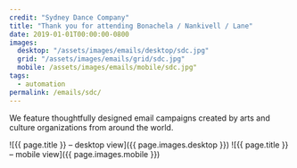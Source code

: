 ```yaml
---
credit: "Sydney Dance Company"
title: "Thank you for attending Bonachela / Nankivell / Lane"
date: 2019-01-01T00:00:00-0800
images:
  desktop: "/assets/images/emails/desktop/sdc.jpg"
  grid: "/assets/images/emails/grid/sdc.jpg"
  mobile: /assets/images/emails/mobile/sdc.jpg"
tags:
  - automation
permalink: /emails/sdc/
---
```

We feature thoughtfully designed email campaigns created by arts and culture organizations from around the world.

![{{ page.title }} – desktop view]({{ page.images.desktop }})
![{{ page.title }} – mobile view]({{ page.images.mobile }})
